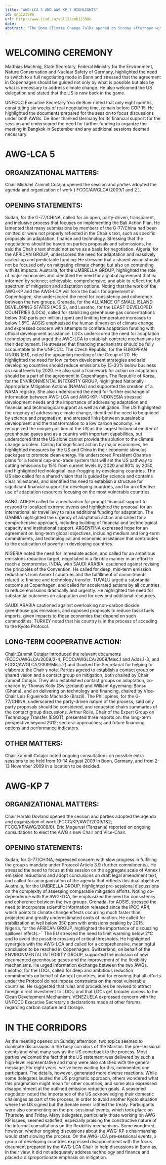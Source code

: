```yaml
---
title: "AWG-LCA 5 AND AWG-KP 7 HIGHLIGHTS"
id: enb12398e
url: http://www.iisd.ca/vol12/enb12398e
date: 
abstract: "The Bonn Climate Change Talks opened on Sunday afternoon with a welcoming ceremony , followed by the opening sessions of AWG-LCA 5 and AWG-KP 7 ."
---
```


# WELCOMING CEREMONY

Matthias Machnig, State Secretary, Federal Ministry for the Environment, Nature Conservation and Nuclear Safety of Germany, highlighted the need to switch to a full negotiating mode in Bonn and stressed that the agreement in Copenhagen should be guided not only by what is possible but also by what is necessary to address climate change. He also welcomed the US delegation and stated that the US is now back in the game.

UNFCCC Executive Secretary Yvo de Boer noted that only eight months, constituting six weeks of real negotiating time, remain before COP 15. He highlighted the documents prepared for the session to focus discussions under both AWGs. De Boer thanked Germany for its financial support for the session and underscored the need for further funding to organize the meeting in Bangkok in September and any additional sessions deemed necessary.

# AWG-LCA 5

## ORGANIZATIONAL MATTERS:

Chair Michael Zammit Cutajar opened the session and parties adopted the agenda and organization of work ( FCCC/AWGLCA/2009/1 and 2 ).

## OPENING STATEMENTS:

Sudan, for the G-77/CHINA, called for an open, party-driven, transparent, and inclusive process that focuses on implementing the Bali Action Plan. He lamented that many submissions by members of the G-77/China had been omitted or were not properly reflected in the Chair s text, such as specific proposals on adaptation, finance and technology. Stressing that the negotiations should be based on parties proposals and submissions, he said the Chair s text should not serve as a basis for negotiation. Algeria, for the AFRICAN GROUP, underscored the need for adaptation and massively scaled-up and predictable funding. He stressed that a shared vision should not be focused only on mitigating climate change but also on contending with its impacts. Australia, for the UMBRELLA GROUP, highlighted the role of major economies and identified the need for a global agreement that is: informed by science; achievable; comprehensive; and able to reflect the full spectrum of mitigation and adaptation options. Noting that the work of the AWG-KP and the AWG-LCA will form the basis for agreement in Copenhagen, she underscored the need for consistency and coherence between the two groups. Grenada, for the ALLIANCE OF SMALL ISLAND DEVELOPING STATES (AOSIS), and Lesotho, for the LEAST DEVELOPED COUNTRIES (LDCs), called for stabilizing greenhouse gas concentrations below 350 parts per million (ppm) and limiting temperature increases to below 1.5ºC. AOSIS emphasized the human dimension of climate change and expressed concern with attempts to conflate adaptation funding with official development assistance. LDCs underscored the need for adaptation technologies and urged the AWG-LCA to establish concrete mechanisms for their deployment. He stressed that financing mechanisms should be fully accountable to the UNFCCC. The Czech Republic, for the EUROPEAN UNION (EU), noted the upcoming meeting of the Group of 20. He highlighted the need for low carbon development strategies and said developing countries should reduce emissions by 15-30% below business as usual levels by 2020. He also said a framework for action on adaptation should be a part of the agreement in Copenhagen. The Republic of Korea, for the ENVIRONMENTAL INTEGRITY GROUP, highlighted Nationally Appropriate Mitigation Actions (NAMAs) and supported the creation of a NAMA registry. She also underscored the need for further exchange of information between AWG-LCA and AWG-KP. INDONESIA stressed development needs and the importance of addressing adaptation and financial and technological support as well as mitigation. The US highlighted the urgency of addressing climate change, identified the need to be guided by science and pragmatism, and stressed links between sustainable development and the transformation to a low carbon economy. He recognized the unique position of the US as the largest historical emitter of greenhouse gases and as a country with important capabilities, but underscored that the US alone cannot provide the solution to the climate change problem. Calling for significant action by major economies, he highlighted measures by the US and China in their economic stimulus packages to promote clean energy. He underscored President Obama s plans for a federal cap-and-trade system that will set the US pathway to cutting emissions by 15% from current levels by 2020 and 80% by 2050, and highlighted technological leap-frogging by developing countries. The US also called for a shared vision that is guided by science and contains clear milestones, and identified the need to establish a structure for significant financial support for developing countries, and for an effective use of adaptation resources focusing on the most vulnerable countries.

BANGLADESH called for a mechanism for prompt financial support to respond to localized extreme events and highlighted the proposal for an international air travel levy to raise additional funding for adaptation. The GAMBIA highlighted the urgency of adaptation action and called for a comprehensive approach, including building of financial and technological capacity and institutional support. ARGENTINA expressed hope for an agreement on long-term global objectives, including medium and long-term commitments, and technological and economic assistance that contributes to the eradication of poverty in developing countries.

NIGERIA noted the need for immediate action, and called for an ambitious emissions reduction target, negotiated in a flexible manner in an effort to reach a compromise. INDIA, with SAUDI ARABIA, cautioned against revising the principles of the Convention. He called for deep, mid-term emission reductions from Annex I countries and the fulfillment of commitments related to finance and technology transfer. TUVALU urged a substantial outcome at Copenhagen, and called for accelerated actions by all countries to reduce emissions drastically and urgently. He highlighted the need for substantial outcomes on adaptation and for new and additional resources.

SAUDI ARABIA cautioned against overlooking non-carbon dioxide greenhouse gas emissions, and opposed proposals to reduce fossil fuels imports, given impacts to those economies that depend on such commodities. TURKEY noted that his country is in the process of acceding to the Kyoto Protocol.

## LONG-TERM COOPERATIVE ACTION:

Chair Zammit Cutajar introduced the relevant documents (FCCC/AWGLCA/2009/2-4; FCCC/AWGLCA/2009/Misc.1 and Adds.1-3; and FCCC/AWGLCA/2009/Misc.2) and thanked the Secretariat for helping to elaborate the Chair s note. Parties agreed to establish a contact group on shared vision and a contact group on mitigation, both chaired by Chair Zammit Cutajar. They also established contact groups on adaptation, co-chaired by Thomas Kolly (Switzerland) and William Agyemang-Bonsu (Ghana), and on delivering on technology and financing, chaired by Vice-Chair Luiz Figueiredo Machado (Brazil). The Philippines, for the G-77/CHINA, underscored the party-driven nature of the process, said only party proposals should be considered, and requested chairs summaries of the contact group discussions. Arthur Rolle, Chair of the Expert Group on Technology Transfer (EGGT), presented three reports on: the long-term perspective beyond 2012; sectoral approaches; and future financing options and performance indicators.

## OTHER MATTERS:

Chair Zammit Cutajar noted ongoing consultations on possible extra sessions to be held from 10-14 August 2009 in Bonn, Germany, and from 2-13 November 2009 in a location to be decided.

# AWG-KP 7

## ORGANIZATIONAL MATTERS:

Chair Harald Dovland opened the session and parties adopted the agenda and organization of work (FCCC/KP/AWG/2009/1&2; FCCC/KP/AWG/2008/8). Eric Mugurusi (Tanzania) reported on ongoing consultations to elect the AWG s new Chair and Vice-Chair.

## OPENING STATEMENTS:

Sudan, for G-77/CHINA, expressed concern with slow progress in fulfilling the group s mandate under Protocol Article 3.9 (further commitments). He stressed the need to focus at this session on the aggregate scale of Annex I emission reductions and adopt conclusions on draft legal amendment text, and called for an organization of the agenda that reflects this dual objective. Australia, for the UMBRELLA GROUP, highlighted pre-sessional discussions on the complexity of assessing comparable mitigation efforts. Noting co-dependence with the AWG-LCA, he emphasized the need for consistency and coherence between the two groups. Grenada, for AOSIS, stressed the need to incorporate scientific information released since the IPCC AR4, which points to climate change effects occurring much faster than projected and greatly underestimated costs of inaction. He called for stabilization at well below 350 ppm with emissions peaking by 2015. Nigeria, for the AFRICAN GROUP, highlighted the importance of discussing spillover effects.-¯ The EU stressed the need to limit warming below 2°C and to avoid the possible crossing of critical thresholds. He highlighted synergies with the AWG-LCA and called for a comprehensive, meaningful conclusion to be reached in Copenhagen. Switzerland, on behalf of the ENVIRONMENTAL INTEGRITY GROUP, supported the inclusion of new documented greenhouse gases and the improvement of the flexibility mechanisms. He urged information exchange between the two AWGs. Lesotho, for the LDCs, called for deep and ambitious reduction commitments on behalf of Annex I countries, and for ensuring that all efforts under the Protocol do not impose constraints on the most vulnerable countries. He suggested that rules and procedures be revised to attract foreign direct investment to LDCs, and that LDCs get broader access to the Clean Development Mechanism. VENEZUELA expressed concern with the UNFCCC Executive Secretary s declarations made at other forums regarding carbon capture and storage.

# IN THE CORRIDORS

As the meeting opened on Sunday afternoon, two topics seemed to dominate discussions in the busy corridors of the Maritim: the pre-sessional events and what many saw as the US comeback to the process. Most parties welcomed the fact that the US statement was delivered by such a high-level representative and many were also satisfied with the general message. For eight years, we ve been waiting for this, commented one participant. The details, however, generated more diverse reactions. While some delegates lauded the US pragmatic approach, others wondered what this pragmatism might mean for other countries, and some also expressed disappointment at the outlined emission reduction goals. A seasoned negotiator noted the importance of the US acknowledging their domestic challenges as part of the process, in order to avoid another Kyoto situation where the US signed but the Senate never ratified the treaty. Participants were also commenting on the pre-sessional events, which took place on Thursday and Friday. Many delegates, particularly those working on AWG-KP issues, seemed satisfied, especially praising the constructive nature of the informal consultations on the flexibility mechanisms. Some wondered, however, whether ongoing discussions about the AWG-KP s chairmanship would start slowing the process. On the AWG-LCA pre-sessional events, a group of developing countries expressed disappointment with the focus document prepared by the AWG-LCA Chair to help discussions in Bonn as, in their view, it did not adequately address technology and finance and placed a disproportionate emphasis on mitigation.